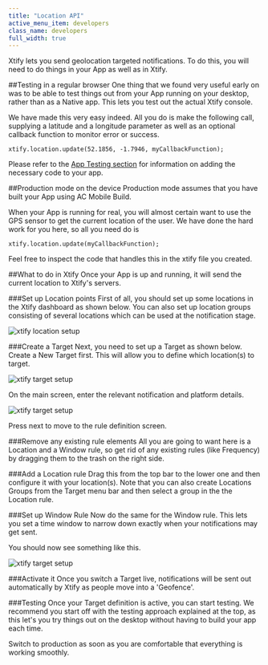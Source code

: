 ```yaml
---
title: "Location API"
active_menu_item: developers
class_name: developers
full_width: true
---
```



Xtify lets you send geolocation targeted notifications. To do this, you will need to do things in your App as well as in Xtify.

##Testing in a regular browser
One thing that we found very useful early on was to be able to test things out from your App running on your desktop, rather than as a Native app. This lets you test out the actual Xtify console.

We have made this very easy indeed. All you do is make the following call, supplying a latitude and a longitude parameter as well as an optional callback function to monitor error or success.

	xtify.location.update(52.1856, -1.7946, myCallbackFunction);

Please refer to the [App Testing section](/developers/documentation/ac-mobile-build-phonegap/ac-mobile-build/ac-build-plugins/xtify-push-notifications/your-app/xtify-app-testing/) for information on adding the necessary code to your app.


##Production mode on the device
Production mode assumes that you have built your App using AC Mobile Build. 

When your App is running for real, you will almost certain want to use the GPS sensor to get the current location of the user. We have done the hard work for you here, so all you need do is

	xtify.location.update(myCallbackFunction);

Feel free to inspect the code that handles this in the xtify file you created.


##What to do in Xtify
Once your App is up and running, it will send the current location to Xtify's servers. 

###Set up Location points
First of all, you should set up some locations in the Xtify dashboard as shown below. You can also set up location groups consisting of several locations which can be used at the notification stage.

![xtify location setup](/img/docs/xtify-location.png)

###Create a Target
Next, you need to set up a Target as shown below. Create a New Target first. This will allow you to define which location(s) to target.

![xtify target setup](/img/docs/xtify-targets.png)

On the main screen, enter the relevant notification and platform details.

![xtify target setup](/img/docs/xtify-target-screen1.png)

Press next to move to the rule definition screen.

###Remove any existing rule elements
All you are going to want here is a Location and a Window rule, so get rid of any existing rules (like Frequency) by dragging them to the trash on the right side.

###Add a Location rule
Drag this from the top bar to the lower one and then configure it with your location(s). Note that you can also create Locations Groups from the Target menu bar and then select a group in the the Location rule.

###Set up Window Rule
Now do the same for the Window rule. This lets you set a time window to narrow down exactly when your notifications may get sent.

You should now see something like this.

![xtify target setup](/img/docs/xtify-target-rule.png)

###Activate it
Once you switch a Target live, notifications will be sent out automatically by Xtify as people move into a 'Geofence'.

###Testing
Once your Target definition is active, you can start testing. We recommend you start off with the testing approach explained at the top, as this let's you try things out on the desktop without having to build your app each time.

Switch to production as soon as you are comfortable that everything is working smoothly.




